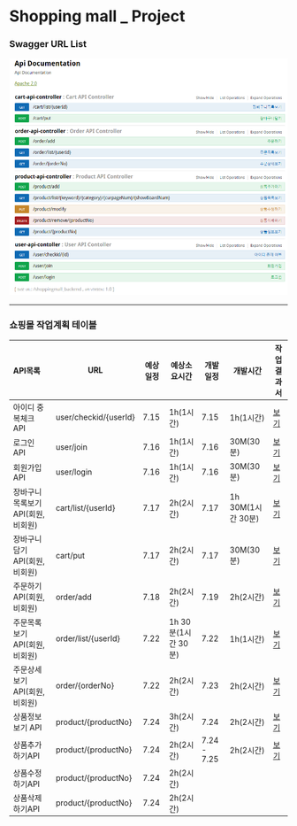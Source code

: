 # Shopping mall _ Project



### Swagger URL List

![swagger_url_list.PNG](https://github.com/Yujaehyeong/shoppingmall_1/blob/master/3week/swagger_url_list.PNG?raw=true)



------



### 쇼핑몰 작업계획 테이블

| API목록                             | URL                   | 예상일정 | 예상소요시간        | 개발일정    | 개발시간           | 작업결과서                                                   |
| :---------------------------------- | --------------------- | -------- | ------------------- | ----------- | ------------------ | ------------------------------------------------------------ |
| 아이디 중복체크 API                 | user/checkid/{userId} | 7.15     | 1h(1시간)           | 7.15        | 1h(1시간)          | [보기](https://github.com/Yujaehyeong/shoppingmall_1/wiki/3-Week-%ED%9A%8C%EC%9B%90)  |
| 로그인 API                          | user/join             | 7.16     | 1h(1시간)           | 7.16        | 30M(30분)          | [보기](https://github.com/Yujaehyeong/shoppingmall_1/wiki/3-Week-%ED%9A%8C%EC%9B%90)  |
| 회원가입 API                        | user/login            | 7.16     | 1h(1시간)           | 7.16        | 30M(30분)          | [보기](https://github.com/Yujaehyeong/shoppingmall_1/wiki/3-Week-%ED%9A%8C%EC%9B%90)  |
| 장바구니 목록보기 API(회원, 비회원) | cart/list/{userId}    | 7.17     | 2h(2시간)           | 7.17        | 1h 30M(1시간 30분) | [보기](https://github.com/Yujaehyeong/shoppingmall_1/wiki/3-Week-%EC%9E%A5%EB%B0%94%EA%B5%AC%EB%8B%88)|
| 장바구니 담기 API(회원, 비회원)     | cart/put              | 7.17     | 2h(2시간)           | 7.17        | 30M(30분)          |[보기](https://github.com/Yujaehyeong/shoppingmall_1/wiki/3-Week-%EC%9E%A5%EB%B0%94%EA%B5%AC%EB%8B%88) |
| 주문하기 API(회원, 비회원)          | order/add             | 7.18     | 2h(2시간)           | 7.19        | 2h(2시간)          | [보기](https://github.com/Yujaehyeong/shoppingmall_1/wiki/3-Week-%EC%A3%BC%EB%AC%B8) |
| 주문목록보기 API(회원, 비회원)      | order/list/{userId}   | 7.22     | 1h 30분(1시간 30분) | 7.22        | 1h(1시간)          | [보기](https://github.com/Yujaehyeong/shoppingmall_1/wiki/3-Week-%EC%A3%BC%EB%AC%B8)|
| 주문상세보기 API(회원, 비회원)      | order/{orderNo}       | 7.22     | 2h(2시간)           | 7.23        | 2h(2시간)          | [보기](https://github.com/Yujaehyeong/shoppingmall_1/wiki/3-Week-%EC%A3%BC%EB%AC%B8) |
| 상품정보보기 API                    | product/{productNo}   | 7.24     | 3h(2시간)           | 7.24        | 2h(2시간)          |                [보기](https://github.com/Yujaehyeong/shoppingmall_1/wiki/4-Week-%EC%83%81%ED%92%88%EA%B4%80%EB%A6%AC)                                           |
| 상품추가하기API                     | product/{productNo}   | 7.24     | 2h(2시간)           | 7.24 - 7.25 | 2h(2시간)          |                                          [보기](https://github.com/Yujaehyeong/shoppingmall_1/wiki/4-Week-%EC%83%81%ED%92%88%EA%B4%80%EB%A6%AC)                   |
| 상품수정하기API                     | product/{productNo}   | 7.24     | 2h(2시간)           |             |                    |                                                              |
| 상품삭제하기API                     | product/{productNo}   | 7.24     | 2h(2시간)           |             |                    |                                                              |

